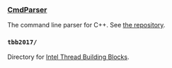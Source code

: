 
### [CmdParser]()
The command line parser for C++. See [the repository](https://github.com/FlorianRappl/CmdParser). 

### `tbb2017/`
Directory for [Intel Thread Building Blocks](https://www.threadingbuildingblocks.org/).
